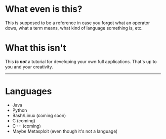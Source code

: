 # What even is this?

This is supposed to be a reference in case you forgot what an operator dows, what a term means, what kind of language something is, etc.

# What this isn't

This ___Is not___ a tutorial for developing your own full applications. That's up to you and your creativity. 
***

# Languages

- Java
- Python
- Bash/Linux (coming soon) 
- C (coming)
- C++ (coming)
- Maybe Metasploit (even though it's not a language)
